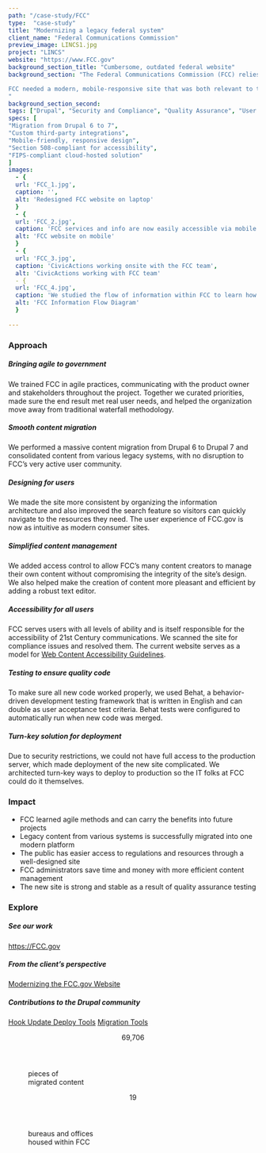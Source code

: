 ```yaml
---
path: "/case-study/FCC"
type:  "case-study"
title: "Modernizing a legacy federal system"
client_name: "Federal Communications Commission"
preview_image: LINCS1.jpg
project: "LINCS"
website: "https://www.FCC.gov"
background_section_title: "Cumbersome, outdated federal website"
background_section: "The Federal Communications Commission (FCC) relies on its website to provide regulatory guidance to millions of visitors each year across various industries. The old, outdated site was hard to navigate for users seeking information and frustrating for stakeholders responsible for content management.

FCC needed a modern, mobile-responsive site that was both relevant to the public and easier to manage internally. CivicActions was engaged to build the new site within a fixed-scope contract on a tight timeline and budget while also addressing stakeholders priorities as they evolved. 
"
background_section_second: 
tags: ["Drupal", "Security and Compliance", "Quality Assurance", "User Experience"]
specs: [
"Migration from Drupal 6 to 7",
"Custom third-party integrations",
"Mobile-friendly, responsive design", 
"Section 508-compliant for accessibility", 
"FIPS-compliant cloud-hosted solution"
]
images:
  - {
  url: 'FCC_1.jpg', 
  caption: '', 
  alt: 'Redesigned FCC website on laptop'
  }
  - {
  url: 'FCC_2.jpg', 
  caption: 'FCC services and info are now easily accessible via mobile device.', 
  alt: 'FCC website on mobile'
  }
  - {
  url: 'FCC_3.jpg', 
  caption: 'CivicActions working onsite with the FCC team', 
  alt: 'CivicActions working with FCC team'
  - {
  url: 'FCC_4.jpg', 
  caption: 'We studied the flow of information within FCC to learn how to create the best content management experience.', 
  alt: 'FCC Information Flow Diagram'
  }  
  
---
```


### Approach

##### Bringing agile to government
We trained FCC in agile practices, communicating with the product owner and stakeholders throughout the project. Together we curated priorities, made sure the end result met real user needs, and helped the organization move away from traditional waterfall methodology.

##### Smooth content migration
We performed a massive content migration from Drupal 6 to Drupal 7 and consolidated content from various legacy systems, with no disruption to FCC’s very active user community. 

##### Designing for users
We made the site more consistent by organizing the information architecture and also improved the search feature so visitors can quickly navigate to the resources they need. The user experience of FCC.gov is now as intuitive as modern consumer sites.

##### Simplified content management
We added access control to allow FCC’s many content creators to manage their own content without compromising the integrity of the site’s design. We also helped make the creation of content more pleasant and efficient by adding a robust text editor.

##### Accessibility for all users
FCC serves users with all levels of ability and is itself responsible for the accessibility of 21st Century communications. We scanned the site for compliance issues and resolved them. The current website serves as a model for [Web Content Accessibility Guidelines](https://www.w3.org/WAI/standards-guidelines/wcag/).

##### Testing to ensure quality code
To make sure all new code worked properly, we used Behat, a behavior-driven development testing framework that is written in English and can double as user acceptance test criteria. Behat tests were configured to automatically run when new code was merged. 

##### Turn-key solution for deployment
Due to security restrictions, we could not have full access to the production server, which made deployment of the new site complicated. We architected turn-key ways to deploy to production so the IT folks at FCC could do it themselves.

<blockquote>
<cite>  </cite>
</blockquote>

### Impact
* FCC learned agile methods and can carry the benefits into future projects 
* Legacy content from various systems is successfully migrated into one modern platform 
* The public has easier access to regulations and resources through a well-designed site
* FCC administrators save time and money with more efficient content management
* The new site is strong and stable as a result of quality assurance testing

### Explore
##### See our work
https://FCC.gov

##### From the client’s perspective
[Modernizing the FCC.gov Website ](https://www.fcc.gov/news-events/blog/2015/04/20/modernizing-fccgov-website)

##### Contributions to the Drupal community
[Hook Update Deploy Tools](https://www.drupal.org/project/hook_update_deploy_tools)
[Migration Tools](https://www.drupal.org/project/migration_tools)

 
<figure>
  <div> 
    <header>69,706 </header>
    <p>pieces of <br>migrated content<p>
  </div>
  <div> 
      <header>19</header>
      <p>bureaus and offices <br>housed within FCC<p>
  </div>
</figure>
